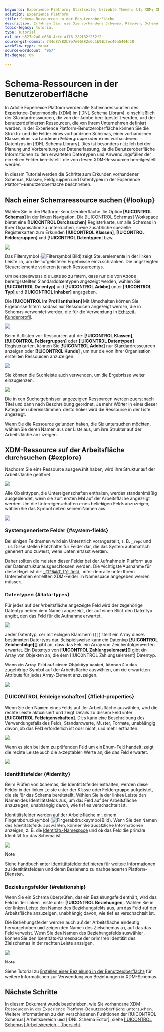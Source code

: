 ```yaml
---
keywords: Experience Platform; Startseite; beliebte Themen; UI; XDM; XDM; XDM-System; Experience-Datenmodell; Experience-Datenmodell; Experience-Datenmodell; Datenmodell; Datenmodell; erkunden; Klasse; Feldergruppe; Datentyp; Schema
solution: Experience Platform
title: Schema-Ressourcen in der Benutzeroberfläche
description: Erfahren Sie, wie Sie vorhandene Schemas, Klassen, Schemafeldgruppen und Datentypen in der Experience Platform-Benutzeroberfläche untersuchen.
topic-legacy: tutorial
type: Tutorial
exl-id: b527b2a0-e688-4cfe-a176-282182f252f2
source-git-commit: 744d87c82b7e7e06782c6c1b9db2ec46a5444d28
workflow-type: tm+mt
source-wordcount: '957'
ht-degree: 0%

---
```


# Schema-Ressourcen in der Benutzeroberfläche

In Adobe Experience Platform werden alle Schemaressourcen des Experience-Datenmodells (XDM) im [!DNL Schema Library], einschließlich der Standardressourcen, die von der Adobe bereitgestellt werden, und der benutzerdefinierten Ressourcen, die von Ihrem Unternehmen definiert werden. In der Experience Platform-Benutzeroberfläche können Sie die Struktur und die Felder eines vorhandenen Schemas, einer vorhandenen Klasse, einer vorhandenen Feldergruppe oder eines vorhandenen Datentyps im [!DNL Schema Library]. Dies ist besonders nützlich bei der Planung und Vorbereitung der Datenerfassung, da die Benutzeroberfläche Informationen zu den erwarteten Datentypen und Anwendungsfällen der einzelnen Felder bereitstellt, die von diesen XDM-Ressourcen bereitgestellt werden.

In diesem Tutorial werden die Schritte zum Erkunden vorhandener Schemas, Klassen, Feldgruppen und Datentypen in der Experience Platform-Benutzeroberfläche beschrieben.

## Nach einer Schemaressource suchen {#lookup}

Wählen Sie in der Platform-Benutzeroberfläche die Option **[!UICONTROL Schemas]** in der linken Navigation. Die [!UICONTROL Schemas] Workspace bietet eine **[!UICONTROL Durchsuchen]** Registerkarte, um alle Schemas in Ihrer Organisation zu untersuchen, sowie zusätzliche spezielle Registerkarten zum Erkunden **[!UICONTROL Klassen]**, **[!UICONTROL Feldergruppen]** und **[!UICONTROL Datentypen]** bzw.

![](../images/ui/explore/tabs.png)

Das Filtersymbol (![Filtersymbol Bild](../images/ui/explore/icon.png)) zeigt Steuerelemente in der linken Leiste an, um die aufgelisteten Ergebnisse einzuschränken. Die angezeigten Steuerelemente variieren je nach Ressourcentyp.

Um beispielsweise die Liste so zu filtern, dass nur die von Adobe bereitgestellten Standarddatentypen angezeigt werden, wählen Sie **[!UICONTROL Datentyp]** und **[!UICONTROL Adobe]** unter **[!UICONTROL Typ]** und **[!UICONTROL Inhaber]** angegeben.

Die **[!UICONTROL Im Profil enthalten]** Mit Umschalten können Sie Ergebnisse filtern, sodass nur Ressourcen angezeigt werden, die in Schemas verwendet werden, die für die Verwendung in [Echtzeit-Kundenprofil](../../profile/home.md).

![](../images/ui/explore/filter.png)

Beim Auflisten von Ressourcen auf der **[!UICONTROL Klassen]**, **[!UICONTROL Feldergruppen]** oder **[!UICONTROL Datentypen]** Registerkarten, können Sie **[!UICONTROL Adobe]** nur Standardressourcen anzeigen oder **[!UICONTROL Kunde]** , um nur die von Ihrer Organisation erstellten Ressourcen anzuzeigen.

![](../images/ui/explore/filter-data-type.png)

Sie können die Suchleiste auch verwenden, um die Ergebnisse weiter einzugrenzen.

![](../images/ui/explore/search.png)

Die in den Suchergebnissen angezeigten Ressourcen werden zuerst nach Titel und dann nach Beschreibung geordnet. Je mehr Wörter in einer dieser Kategorien übereinstimmen, desto höher wird die Ressource in der Liste angezeigt.

Wenn Sie die Ressource gefunden haben, die Sie untersuchen möchten, wählen Sie deren Namen aus der Liste aus, um ihre Struktur auf der Arbeitsfläche anzuzeigen.

## XDM-Ressource auf der Arbeitsfläche durchsuchen {#explore}

Nachdem Sie eine Ressource ausgewählt haben, wird ihre Struktur auf der Arbeitsfläche geöffnet.

![](../images/ui/explore/canvas.png)

Alle Objekttypen, die Untereigenschaften enthalten, werden standardmäßig ausgeblendet, wenn sie zum ersten Mal auf der Arbeitsfläche angezeigt werden. Um die Untereigenschaften eines beliebigen Felds anzuzeigen, wählen Sie das Symbol neben seinem Namen aus.

![](../images/ui/explore/field-expand.png)

### Systemgenerierte Felder {#system-fields}

Bei einigen Feldnamen wird ein Unterstrich vorangestellt, z. B. `_repo` und `_id`. Diese stellen Platzhalter für Felder dar, die das System automatisch generiert und zuweist, wenn Daten erfasst werden.

Daher sollten die meisten dieser Felder bei der Aufnahme in Platform aus der Datenstruktur ausgeschlossen werden. Die wichtigste Ausnahme für diese Regel ist die [`_{TENANT_ID}` field](../api/getting-started.md#know-your-tenant_id), unter dem alle unter Ihrem Unternehmen erstellten XDM-Felder im Namespace angegeben werden müssen.

### Datentypen {#data-types}

Für jedes auf der Arbeitsfläche angezeigte Feld wird der zugehörige Datentyp neben dem Namen angezeigt, der auf einen Blick den Datentyp angibt, den das Feld für die Aufnahme erwartet.

![](../images/ui/explore/data-types.png)

Jeder Datentyp, der mit eckigen Klammern (`[]`) stellt ein Array dieses bestimmten Datentyps dar. Beispielsweise kann ein Datentyp **[!UICONTROL Zeichenfolge]\[]** gibt an, dass das Feld ein Array von Zeichenfolgenwerten erwartet. Ein Datentyp von **[!UICONTROL Zahlungselement]\[]** gibt ein Array von Objekten an, die dem [!UICONTROL Zahlungselement] Datentyp.

Wenn ein Array-Feld auf einem Objekttyp basiert, können Sie das zugehörige Symbol auf der Arbeitsfläche auswählen, um die erwarteten Attribute für jedes Array-Element anzuzeigen.

![](../images/ui/explore/array-type.png)

### [!UICONTROL Feldeigenschaften] {#field-properties}

Wenn Sie den Namen eines Felds auf der Arbeitsfläche auswählen, wird die rechte Leiste aktualisiert und zeigt Details zu diesem Feld unter **[!UICONTROL Feldeigenschaften]**. Dies kann eine Beschreibung des Verwendungsfalls des Felds, Standardwerte, Muster, Formate, unabhängig davon, ob das Feld erforderlich ist oder nicht, und mehr enthalten.

![](../images/ui/explore/field-properties.png)

Wenn es sich bei dem zu prüfenden Feld um ein Enum-Feld handelt, zeigt die rechte Leiste auch die akzeptablen Werte an, die das Feld erwartet.

![](../images/ui/explore/enum-field.png)

### Identitätsfelder {#identity}

Beim Prüfen von Schemas, die Identitätsfelder enthalten, werden diese Felder in der linken Leiste unter der Klasse oder Feldergruppe aufgelistet, die sie für das Schema bereitstellt. Wählen Sie in der linken Leiste den Namen des Identitätsfelds aus, um das Feld auf der Arbeitsfläche anzuzeigen, unabhängig davon, wie tief es verschachtelt ist.

Identitätsfelder werden auf der Arbeitsfläche mit einem Fingerabdrucksymbol (![Fingerabdrucksymbol Bild](../images/ui/explore/identity-symbol.png)). Wenn Sie den Namen des Identitätsfelds auswählen, können Sie zusätzliche Informationen anzeigen, z. B. die [Identitäts-Namespace](../../identity-service/namespaces.md) und ob das Feld die primäre Identität für das Schema ist.

![](../images/ui/explore/identity-field.png)

>[!NOTE]
>
>Siehe Handbuch unter [Identitätsfelder definieren](./fields/identity.md) für weitere Informationen zu Identitätsfeldern und deren Beziehung zu nachgelagerten Platform-Diensten.

### Beziehungsfelder {#relationship}

Wenn Sie ein Schema überprüfen, das ein Beziehungsfeld enthält, wird das Feld in der linken Leiste unter **[!UICONTROL Beziehungen]**. Wählen Sie in der linken Leiste den Namen des Beziehungsfelds aus, um das Feld auf der Arbeitsfläche anzuzeigen, unabhängig davon, wie tief es verschachtelt ist.

Die Beziehungsfelder werden auch auf der Arbeitsfläche eindeutig hervorgehoben und zeigen den Namen des Zielschemas an, auf das das Feld verweist. Wenn Sie den Namen des Beziehungsfelds auswählen, können Sie den Identitäts-Namespace der primären Identität des Zielschemas in der rechten Leiste anzeigen.

![](../images/ui/explore/relationship-field.png)

>[!NOTE]
>
>Siehe Tutorial zu [Erstellen einer Beziehung in der Benutzeroberfläche](../tutorials/relationship-ui.md) für weitere Informationen zur Verwendung von Beziehungen in XDM-Schemas.

## Nächste Schritte

In diesem Dokument wurde beschrieben, wie Sie vorhandene XDM-Ressourcen in der Experience Platform-Benutzeroberfläche untersuchen. Weitere Informationen zu den verschiedenen Funktionen der [!UICONTROL Schemas] Arbeitsbereich und [!DNL Schema Editor], siehe [[!UICONTROL Schemas] Arbeitsbereich - Übersicht](./overview.md).
